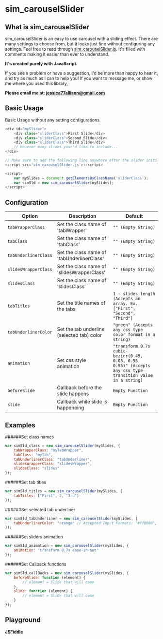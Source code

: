 # sim_carouselSlider

## What is sim_carouselSlider
sim_carouselSlider is an easy to use carousel with a sliding effect. There are many settings to choose from, but it looks just fine without configuring any settings. Feel free to read through [sim_carouselSlider.js](https://github.com/JessicaAllison/sim_carouselSlider/blob/master/sim_carouselSlider.js). It's filled with comments making it easier than ever to understand.

**It's created purely with JavaScript.**

If you see a problem or have a suggestion, I'd be more than happy to hear it, and try as much as I can to help you! If you want to message me, or show me where you used this library,

**Please email me at: jessica77allison@gmail.com**

## Basic Usage
Basic Usage without any setting configurations.
```JavaScript
<div id="mySlider">
	<div class="sliderClass">First Slide</div>
	<div class="sliderClass">Second Slide</div>
	<div class="sliderClass">Third Slide</div>
	// However many slides your'd like to include...
</div>

// Make sure to add the following line anywhere after the slider initilization.
<script src='sim_carouselSlider.js'></script>

<script>
    var mySlides = document.getElementsByClassName('sliderClass');
    var simSld = new sim_carouselSlider(mySlides);
</script>
````

## Configuration
| Option | Description | Default |
| --- | --- | --- |
| `tabWrapperClass` | Set the class name of 'tabWrapper' | `"" (Empty String)` |
| `tabClass` | Set the class name of 'tabClass' | `"" (Empty String)` |
| `tabUnderlinerClass` | Set the class name of 'tabUnderlinerClass' | `"" (Empty String)` |
| `slidesWrapperClass` | Set the class name of 'slidesWrapperClass' | `"" (Empty String)` |
| `slidesClass` | Set the class name of 'slidesClass' | `"" (Empty String)` |
| `tabTitles` | Set the title names of the tabs | `1 - slides length (Accepts an array. Ex. ["First", "Second", "Third"]` |
| `tabUnderlinerColor` | Set the tab underline (selected tab) color | `"green" (Accepts any css type color format in a string)` |
| `animation` | Set css style animation | `"transform 0.7s cubic-bezier(0.45, 0.05, 0.55, 0.95)" (Accepts any css type transition value in a string)` |
| `beforeSlide` | Callback before the slide happens | `Empty Function` |
| `slide` | Callback while slide is happeneing | `Empty Function` |


## Examples

######Set class names
```JavaScript
var simSld_class = new sim_carouselSlider(mySlides, {
    tabWrapperClass: "myTabWrapper",
    tabClass: "myTab",
    tabUnderlinerClass: "tabUnderliner",
    slidesWrapperClass: "slidesWrapper",
    slidesClass: "slides"
});
```

######Set tab titles
```JavaScript
var simSld_titles = new sim_carouselSlider(mySlides, {
    tabTitles: ["First", 2, "3rd"]
});
```
######Set selected tab underliner
```JavaScript
var simSld_tabUnderliner = new sim_carouselSlider(mySlides, {
    tabUnderlinerColor: "orange" // Accepted Input Formats: "#ff0000", "rgb(50, 20, 255)", "rgba(80, 255, 50, .5)", "hsl(120, 100%, 75%)", "hsla(120, 100%, 25%, 0.3)"
});
```
######Set sliders animation
```JavaScript
var simSld_animation = new sim_carouselSlider(mySlides, {
    animation: 'transform 0.7s ease-in-out'
});
```
######Set Callback functions
```JavaScript
var simSld_callBacks = new sim_carouselSlider(mySlides, {
    beforeSlide: function (element) {
        // element = Slide that will come
    },
    slide: function (element) {
        // element = Slide that will come
    }
});
```

## Playground
**[JSFiddle](https://jsfiddle.net/chpaa0o5/)**

